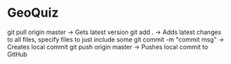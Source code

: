 # GeoQuiz

git pull origin master 		-> Gets latest version
git add .			-> Adds latest changes to all files, specify files to just include some
git commit -m "commit msg"	-> Creates local commit
git push origin master		-> Pushes local commit to GitHub